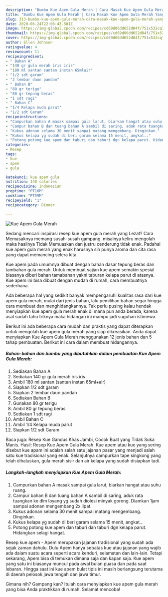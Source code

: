 ```yaml
---
description: "Bumbu Kue Apem Gula Merah | Cara Masak Kue Apem Gula Merah Yang Enak Dan Lezat"
title: "Bumbu Kue Apem Gula Merah | Cara Masak Kue Apem Gula Merah Yang Enak Dan Lezat"
slug: 313-bumbu-kue-apem-gula-merah-cara-masak-kue-apem-gula-merah-yang-enak-dan-lezat
date: 2020-06-24T22:06:43.581Z
image: https://img-global.cpcdn.com/recipes/cd69d06dd652d84f/751x532cq70/kue-apem-gula-merah-foto-resep-utama.jpg
thumbnail: https://img-global.cpcdn.com/recipes/cd69d06dd652d84f/751x532cq70/kue-apem-gula-merah-foto-resep-utama.jpg
cover: https://img-global.cpcdn.com/recipes/cd69d06dd652d84f/751x532cq70/kue-apem-gula-merah-foto-resep-utama.jpg
author: Ellen Johnson
ratingvalue: 4
reviewcount: 11
recipeingredient:
- " Bahan A"
- "140 gr gula merah iris iris"
- "180 ml santan santan instan 65mlair"
- "1/2 sdt garam"
- "2 lembar daun pandan"
- " Bahan B"
- "80 gr terigu"
- "80 gr tepung beras"
- "1 sdt ragi"
- " Bahan C"
- "1/4 Kelapa muda parut"
- "1/2 sdt Garam"
recipeinstructions:
- "Campurkan bahan A masak sampai gula larut, biarkan hangat atau suhu ruang."
- "Campur bahan B dan tuang bahan A sambil di saring, aduk rata tuangkan ke dlm loyang yg sudah diolesi minyak goreng. Diamkan 1jam sampai adonan mengembang 2x lipat."
- "Kukus adonan selama 30 menit sampai matang mengembang. Dinginkan."
- "Kukus kelapa yg sudah di beri garam selama 15 menit, angkat.."
- "Potong potong kue apem dan taburi dan taburi dgn kelapa parut. Hidangkan selagi hangat."
categories:
- Resep
tags:
- kue
- apem
- gula

katakunci: kue apem gula 
nutrition: 148 calories
recipecuisine: Indonesian
preptime: "PT16M"
cooktime: "PT59M"
recipeyield: "1"
recipecategory: Dinner

---
```



![Kue Apem Gula Merah](https://img-global.cpcdn.com/recipes/cd69d06dd652d84f/751x532cq70/kue-apem-gula-merah-foto-resep-utama.jpg)

Sedang mencari inspirasi resep kue apem gula merah yang Lezat? Cara Memasaknya memang susah-susah gampang. misalnya keliru mengolah maka hasilnya Tidak Memuaskan dan justru cenderung tidak enak. Padahal kue apem gula merah yang enak harusnya sih punya aroma dan cita rasa yang dapat memancing selera kita.

Kue apem pada umumnya dibuat dengan bahan dasar tepung beras dan tambahan gula merah. Untuk membuat sajian kue apem semakin spesial biasanya diberi bahan tamabahan yakni taburan kelapa parut di atasnya. Kue apem ini bisa dibuat dengan mudah di rumah, cara membuatnya sederhana.

Ada beberapa hal yang sedikit banyak mempengaruhi kualitas rasa dari kue apem gula merah, mulai dari jenis bahan, lalu pemilihan bahan segar hingga cara membuat dan menghidangkannya. Tak perlu pusing kalau hendak menyiapkan kue apem gula merah enak di mana pun anda berada, karena asal sudah tahu triknya maka hidangan ini mampu jadi suguhan istimewa.


Berikut ini ada beberapa cara mudah dan praktis yang dapat diterapkan untuk mengolah kue apem gula merah yang siap dikreasikan. Anda dapat menyiapkan Kue Apem Gula Merah menggunakan 12 jenis bahan dan 5 tahap pembuatan. Berikut ini cara dalam membuat hidangannya.

<!--inarticleads1-->

##### Bahan-bahan dan bumbu yang dibutuhkan dalam pembuatan Kue Apem Gula Merah:

1. Sediakan  Bahan A
1. Sediakan 140 gr gula merah iris iris
1. Ambil 180 ml santan (santan instan 65ml+air)
1. Siapkan 1/2 sdt garam
1. Siapkan 2 lembar daun pandan
1. Sediakan  Bahan B
1. Gunakan 80 gr terigu
1. Ambil 80 gr tepung beras
1. Sediakan 1 sdt ragi
1. Ambil  Bahan C
1. Ambil 1/4 Kelapa muda parut
1. Siapkan 1/2 sdt Garam


Baca juga: Resep Kue Gandus Khas Jambi, Cocok Buat yang Tidak Suka Manis. Hasil: Resep Kue Apem Gula Merah. Kue apem atau kue yang sering disebut kue apam ini adalah salah satu jajanan pasar yang menjadi salah satu kue tradisional yang enak. Selanjutnya campurkan tape singkong yang telah dihaluskan, gula merah sisir dan air kelapa yang sudah disiapkan tadi. 

<!--inarticleads2-->

##### Langkah-langkah menyiapkan Kue Apem Gula Merah:

1. Campurkan bahan A masak sampai gula larut, biarkan hangat atau suhu ruang.
1. Campur bahan B dan tuang bahan A sambil di saring, aduk rata tuangkan ke dlm loyang yg sudah diolesi minyak goreng. Diamkan 1jam sampai adonan mengembang 2x lipat.
1. Kukus adonan selama 30 menit sampai matang mengembang. Dinginkan.
1. Kukus kelapa yg sudah di beri garam selama 15 menit, angkat..
1. Potong potong kue apem dan taburi dan taburi dgn kelapa parut. Hidangkan selagi hangat.


Resep kue apem - Apem merupakan jajanan tradisional yang sudah ada sejak zaman dahulu. Dulu Apem hanya sebatas kue atau jajanan yang wajib ada dalam suatu acara seperti acara kenduri, selamatan dan lain-lain. Tetapi sekarang, Apem bisa di temukan dimana saja dan kapan saja. Kue apem yang satu ini biasanya muncul pada awal bulan puasa dan pada saat lebaran. Hingga saat ini kue apem bulat tipis ini masih berlangsung terutama di daerah pelosok jawa tengah dan jawa timur. 

Gimana nih? Gampang kan? Itulah cara menyiapkan kue apem gula merah yang bisa Anda praktikkan di rumah. Selamat mencoba!
